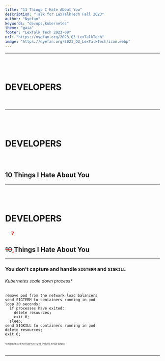 ```yaml
---
title: "11 Things I Hate About You"
description: "Talk for LexTalkTech Fall 2023"
author: "Nyefan"
keywords: "devops,kubernetes"
theme: "gaia"
footer: "LexTalk Tech 2023-09"
url: "https://nyefan.org/2023_Q3_LexTalkTech"
image: "https://nyefan.org/2023_Q3_LexTalkTech/icon.webp"
---
```

<!--Good Evening! <pause for response>-->
<!--How are we doing tonight? <pause for response>-->
<!--I only have 15 minutes here, so we're gonna go fast.-->
<!--This presentation and the presenter notes will be available at presentations.nyefan.org if you want to see it again-->
<!--The code for this presentation is available at github.com/Nyefan/Presentations-->

---
## <br />
# DEVELOPERS
### <sub><br /></sub>
<!--Developers! <short pause>-->
<!--I'm gonna make you think about operations tonight.-->
<!--Your devops engineers are gonna love me.-->
<!--<hand to ear> Sorry, it's Site Reliability now?-->
<!--<smiling, slightly slower, and with satisfaction> Platform Engineering-->
<!--How many process and operations engineers of different flavors do we have tonight, raise your hands?-->
<!--You guys already know this, you can go to sleep for the next 13 minutes and 15 seconds-->
<!--<eat the mic, lower voice conspiratorially> This talk is quarterly, so that's 53 minutes if you come to all 4-->
<!--Developers, we're gonna talk tonight about a number of action items you can take to make your platform teams' lives a hell of a lot easier and make your software more robust and reliable in the process-->
<!--Without further ado, here is...-->

---
## <br />
# DEVELOPERS
### <br />
## 10 Things I Hate About You
<!--10 Things I Hate About You.-->

---
## <br />
# DEVELOPERS
### &nbsp;&nbsp;&nbsp;&nbsp;&nbsp;<span style="color:red;">7</span>
## <span style="color:red;text-decoration:line-through"><span style="color:#455a64">10</span></span><span style="color:red;font-family:monospace;font-size:0.62em;">‸</span>Things I Hate About You
<!--Well, 7, actually - we don't have time for 10-->

---
### You don't capture and handle `SIGTERM` and `SIGKILL`
###### Kubernetes scale down process*
```
remove pod from the network load balancers
send SIGTERM to containers running in pod
loop 30 seconds:
  if processes have exited:
    delete resources;
    exit 0;
  sleep;
send SIGKILL to containers running in pod
delete resources;
exit 0;
```
###### <span style="font-size:0.5em;right:30px;text-align:right">*simplified; see the [kubernetes pod lifecycle](https://kubernetes.io/docs/concepts/workloads/pods/pod-lifecycle/) for full details</span>

---